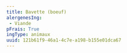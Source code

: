 ```yaml
---
title: Bavette (boeuf)
alergenesIng:
 - Viande
pFrais: True
ingType: animaux
uuid: 121b61f9-46a1-4c7e-a198-b155e01dca67
---
```

